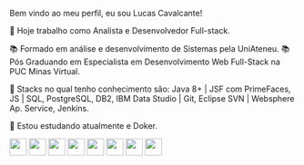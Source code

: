 Bem vindo ao meu perfil, eu sou Lucas Cavalcante!

🔭 Hoje trabalho como Analista e Desenvolvedor Full-stack.

📚 Formado em análise e desenvolvimento de Sistemas pela UniAteneu.
📚 Pós Graduando em Especialista em Desenvolvimento Web Full-Stack na PUC Minas Virtual.

📑 Stacks no qual tenho conhecimento são: Java 8+ | JSF com PrimeFaces, JS | SQL, PostgreSQL, DB2, IBM Data Studio | Git, Eclipse SVN | Websphere Ap. Service, Jenkins.

🌱 Estou estudando atualmente  e Doker.

<div>
  <img height="30em" src="https://cdn.jsdelivr.net/gh/devicons/devicon/icons/java/java-original.svg" />
  <img height="30em" src="https://cdn.jsdelivr.net/gh/devicons/devicon/icons/javascript/javascript-original.svg" />
  <img height="30em" src="https://cdn.jsdelivr.net/gh/devicons/devicon/icons/postgresql/postgresql-original.svg" />
  <img height="30em" src="https://cdn.jsdelivr.net/gh/devicons/devicon/icons/git/git-original.svg" />
  <img height="30em" src="https://cdn.jsdelivr.net/gh/devicons/devicon/icons/jenkins/jenkins-original.svg" />
  <img height="30em" src="https://cdn.jsdelivr.net/gh/devicons/devicon/icons/spring/spring-original.svg" />
  <img height="30em" src="https://cdn.jsdelivr.net/gh/devicons/devicon/icons/docker/docker-original.svg" />
  <img height="30em" src="https://cdn.jsdelivr.net/gh/devicons/devicon/icons/react/react-original.svg" />
</div>
